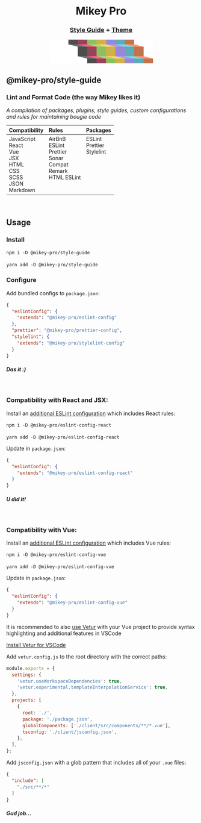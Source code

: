 <div width="100%" align="center">
  <h1>
    <b>Mikey Pro</b>
  </h1>
  <h3>
    <a href="https://github.com/mikey-pro/style-guide">Style Guide</a>
    +
    <a href="https://github.com/mikey-pro/theme">Theme</a>
  </h3>
  <a href="https://github.com/mikey-pro">
    <img src="mikey-pro-logo.png" style="width: 275px" alt="Mikey Pro Logo" />
  </a>
  <br />
</div>

## **@mikey-pro/style-guide**

### Lint and Format Code (the way Mikey likes it)

_A compilation of packages, plugins, style guides, custom configurations and
rules for maintaining bougie code_

<table>
  <thead>
    <tr>
      <th align="left">Compatibility</th>
      <th align="left">Rules</th>
      <th align="left">Packages</th>
    </tr>
  </thead>
  <tbody>
    <tr>
      <td valign="top">
        JavaScript <br />
        React <br />
        Vue <br />
        JSX <br />
        HTML <br />
        CSS <br />
        SCSS <br />
        JSON <br />
        Markdown <br />
      </td>
      <td valign="top">
        AirBnB <br />
        ESLint <br />
        Prettier <br />
        Sonar <br />
        Compat <br />
        Remark <br />
        HTML ESLint
      </td>
      <td valign="top">
        ESLint <br />
        Prettier <br />
        Stylelint
      </td>
    </tr>
  </tbody>
</table>

<br />

## Usage

### Install

```shell
npm i -D @mikey-pro/style-guide

yarn add -D @mikey-pro/style-guide
```

### Configure

Add bundled configs to `package.json`:

```json
{
  "eslintConfig": {
    "extends": "@mikey-pro/eslint-config"
  },
  "prettier": "@mikey-pro/prettier-config",
  "stylelint": {
    "extends": "@mikey-pro/stylelint-config"
  }
}
```

##### Das it :)

<br />

### Compatibility with React and JSX:

Install an [additional ESLint configuration](https://github.com/mikey-pro/eslint-config-react) which includes React rules:

```shell
npm i -D @mikey-pro/eslint-config-react

yarn add -D @mikey-pro/eslint-config-react
```

Update in `package.json`:

```json
{
  "eslintConfig": {
    "extends": "@mikey-pro/eslint-config-react"
  }
}
```

##### U did it!

<br />

### Compatibility with Vue:

Install an [additional ESLint configuration](https://github.com/mikey-pro/eslint-config-vue) which includes Vue rules:

```shell
npm i -D @mikey-pro/eslint-config-vue

yarn add -D @mikey-pro/eslint-config-vue
```

Update in `package.json`:

```json
{
  "eslintConfig": {
    "extends": "@mikey-pro/eslint-config-vue"
  }
}
```

It is recommended to also [use Vetur](https://github.com/vuejs/vetur) with your
Vue project to provide syntax highlighting and additional features in VSCode

[Install Vetur for VSCode](https://marketplace.visualstudio.com/items?itemName=octref.vetur)

Add `vetur.config.js` to the root directory with the correct paths:

```js
module.exports = {
  settings: {
    'vetur.useWorkspaceDependencies': true,
    'vetur.experimental.templateInterpolationService': true,
  },
  projects: [
    {
      root: './',
      package: './package.json',
      globalComponents: ['./client/src/components/**/*.vue'],
      tsconfig: './client/jsconfig.json',
    },
  ],
};
```

Add `jsconfig.json` with a glob pattern that includes all of your `.vue` files:

```json
{
  "include": [
    "./src/**/*"
  ]
}
```

##### Gud job...
